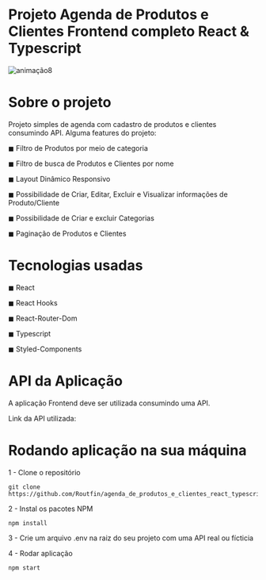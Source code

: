 # Projeto Agenda de Produtos e Clientes Frontend completo React & Typescript

![animação8](https://user-images.githubusercontent.com/99502194/187984904-d958c1e3-b76c-4f20-998a-18ea3af9b91f.gif)

# Sobre o projeto

Projeto simples de agenda com cadastro de produtos e clientes consumindo API. Alguma features do projeto:

<p>
 ◼ Filtro de Produtos por meio de categoria </p>
 ◼ Filtro de busca de Produtos e Clientes por nome</p>
 ◼ Layout Dinâmico Responsivo </p>
 ◼ Possibilidade de Criar, Editar, Excluir e Visualizar informações de Produto/Cliente </p>
 ◼ Possibilidade de Criar e excluir Categorias </p>
 ◼ Paginação de Produtos e Clientes </p>

# Tecnologias usadas

 <p>◼ React</p>
 ◼ React Hooks</p>
 ◼ React-Router-Dom</p>
 ◼ Typescript </p>
 ◼ Styled-Components </p>
 
 # API da Aplicação
 
 A aplicação Frontend deve ser utilizada consumindo uma API.
 
 Link da API utilizada: 

 
# Rodando aplicação na sua máquina

1 - Clone o repositório

    git clone https://github.com/Routfin/agenda_de_produtos_e_clientes_react_typescript_frontend_completo.git

2 - Instal os pacotes NPM

    npm install 

3 - Crie um arquivo .env na raiz do seu projeto com uma API real ou fícticia  

4 - Rodar aplicação
    
    npm start
